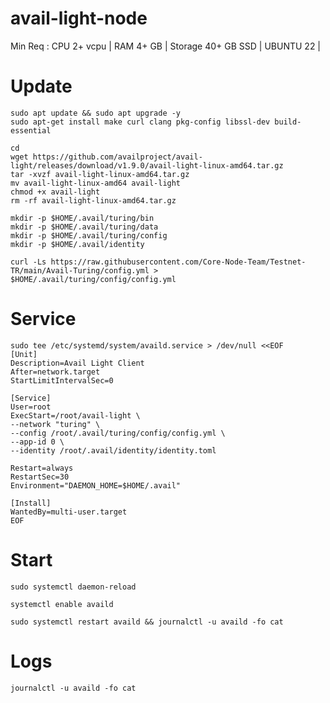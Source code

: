 # avail-light-node

Min Req : 
CPU 	2+ vcpu  |
RAM 	4+ GB   |
Storage 	40+ GB SSD   |
UBUNTU 	22    |

# Update


````
sudo apt update && sudo apt upgrade -y
sudo apt-get install make curl clang pkg-config libssl-dev build-essential
````


````
cd
wget https://github.com/availproject/avail-light/releases/download/v1.9.0/avail-light-linux-amd64.tar.gz
tar -xvzf avail-light-linux-amd64.tar.gz
mv avail-light-linux-amd64 avail-light
chmod +x avail-light
rm -rf avail-light-linux-amd64.tar.gz
````


````
mkdir -p $HOME/.avail/turing/bin
mkdir -p $HOME/.avail/turing/data
mkdir -p $HOME/.avail/turing/config
mkdir -p $HOME/.avail/identity
````



````
curl -Ls https://raw.githubusercontent.com/Core-Node-Team/Testnet-TR/main/Avail-Turing/config.yml > $HOME/.avail/turing/config/config.yml
````

# Service

````
sudo tee /etc/systemd/system/availd.service > /dev/null <<EOF
[Unit]
Description=Avail Light Client
After=network.target
StartLimitIntervalSec=0

[Service]
User=root
ExecStart=/root/avail-light \
--network "turing" \
--config /root/.avail/turing/config/config.yml \
--app-id 0 \
--identity /root/.avail/identity/identity.toml
 
Restart=always
RestartSec=30
Environment="DAEMON_HOME=$HOME/.avail"

[Install]
WantedBy=multi-user.target
EOF
````

# Start

````
sudo systemctl daemon-reload
````

````
systemctl enable availd
````

````
sudo systemctl restart availd && journalctl -u availd -fo cat
````

# Logs

````
journalctl -u availd -fo cat
````
